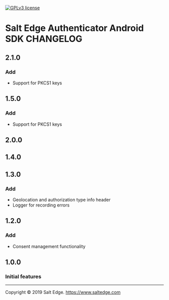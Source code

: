 [![GPLv3 license](https://img.shields.io/badge/License-GPLv3-blue.svg)](http://perso.crans.org/besson/LICENSE.html)
# Salt Edge Authenticator Android SDK CHANGELOG

## 2.1.0
### Add
* Support for PKCS1 keys

## 1.5.0
### Add
* Support for PKCS1 keys

## 2.0.0

## 1.4.0

## 1.3.0
### Add
* Geolocation and authorization type info header
* Logger for recording errors

## 1.2.0
### Add
* Consent management functionality

## 1.0.0
### Initial features
___
Copyright © 2019 Salt Edge. https://www.saltedge.com  
